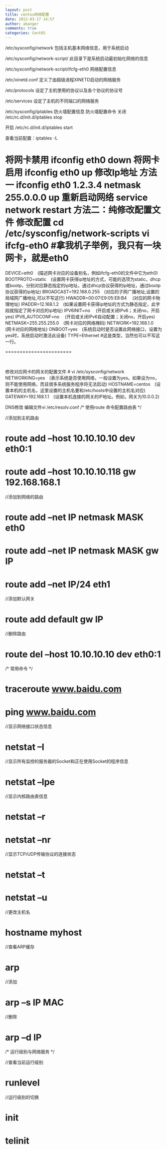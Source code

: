 ```yaml
---
layout: post
title: centos网络配置
date: 2012-03-17 14:57
author: abanger
comments: true
categories: CentOS
---
```

/etc/sysconfig/network 包括主机基本网络信息，用于系统启动

/etc/sysconfig/network-script/ 此目录下是系统启动最初始化网络的信息

/etc/sysconfig/network-script/ifcfg-eth0 网络配置信息

/etc/xinetd.conf 定义了由超级进程XINETD启动的网络服务

/etc/protocols 设定了主机使用的协议以及各个协议的协议号

/etc/services 设定了主机的不同端口的网络服务

/etc/sysconfig/iptables 防火墙配置信息
防火墙配置命令
关闭
/etc/rc.d/init.d/iptables stop

开启
/etc/rc.d/init.d/iptables start

查看当前配置：iptables -L

将网卡禁用
ifconfig eth0 down
将网卡启用
ifconfig eth0 up
修改Ip地址
方法一
ifconfig eth0 1.2.3.4 netmask 255.0.0.0 up
重新启动网络
service network restart
方法二：纯修改配置文件 修改配置
cd /etc/sysconfig/network-scripts
vi ifcfg-eth0 #拿我机子举例，我只有一块网卡，就是eth0
==============================

<!--more-->

DEVICE=eth0　(描述网卡对应的设备别名，例如ifcfg-eth0的文件中它为eth0)
BOOTPROTO=static　(设置网卡获得ip地址的方式，可能的选项为static，dhcp或bootp，分别对应静态指定的ip地址，通过dhcp协议获得的ip地址，通过bootp协议获得的ip地址)
BROADCAST=192.168.0.255　(对应的子网广播地址,设置的局域网广播地址,可以不写这行)
HWADDR=00:07:E9:05:E8:B4　 (对应的网卡物理地址)
IPADDR=12.168.1.2　(如果设置网卡获得ip地址的方式为静态指定，此字段就指定了网卡对应的ip地址)
IPV6INIT=no　 (开启或关闭IPv6；关闭no，开启yes)
IPV6_AUTOCONF=no　 (开启或关闭IPv6自动配置；关闭no，开启yes)
NETMASK=255.255.255.0　(网卡对应的网络掩码)
NETWORK=192.168.1.0　(网卡对应的网络地址)
ONBOOT=yes　(系统启动时是否设置此网络接口，设置为yes时，系统启动时激活此设备)
TYPE=Ethernet #这是类型，当然也可以不写这一行。

=======================

&nbsp;

修改对应网卡的网关的配置文件
# vi /etc/sysconfig/network
NETWORKING=yes　(表示系统是否使用网络，一般设置为yes。如果设为no，则不能使用网络，而且很多系统服务程序将无法启动)
HOSTNAME=centos　(设置本机的主机名，这里设置的主机名要和/etc/hosts中设置的主机名对应)
GATEWAY=192.168.1.1　(设置本机连接的网关的IP地址。例如，网关为10.0.0.2)

DNS修改
编辑文件vi /etc/resolv.conf
/* 使用route 命令配置路由表 */

//添加到主机路由

# route add –host 10.10.10.10 dev eth0:1

# route add –host 10.10.10.118 gw 192.168.168.1

//添加到网络的路由

# route add –net IP netmask MASK eth0

# route add –net IP netmask MASK gw IP

# route add –net IP/24 eth1

//添加默认网关

# route add default gw IP

//删除路由

# route del –host 10.10.10.10 dev eth0:1
/* 常用命令 */

# traceroute www.baidu.com

# ping www.baidu.com

//显示网络接口状态信息

# netstat –I

//显示所有监控的服务器的Socket和正在使用Socket的程序信息

# netstat –lpe

//显示内核路由表信息

# netstat –r

# netstat –nr

//显示TCP/UDP传输协议的连接状态

# netstat –t

# netstat –u

//更改主机名

# hostname myhost

//查看ARP缓存

# arp

//添加

# arp –s IP MAC

//删除

# arp –d IP

/* 运行级别与网络服务 */

//查看当前运行级别

# runlevel

//运行级别的切换

# init

# telinit
